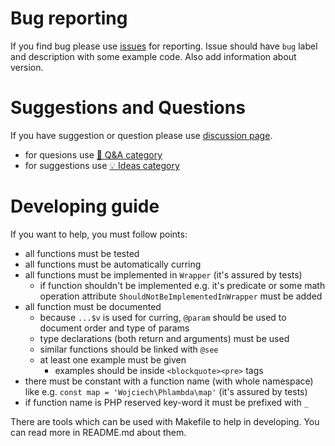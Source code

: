 # Bug reporting
If you find bug please use [issues](https://github.com/wnnawalaniec/phlambda/issues) for reporting. Issue should have `bug` label and description with some example code.
Also add information about version.

# Suggestions and Questions
If you have suggestion or question please use [discussion page](https://github.com/wnnawalaniec/phlambda/discussions).

- for quesions use [:pray: Q&A category](https://github.com/wnnawalaniec/phlambda/discussions/categories/q-a)
- for suggestions use [:bulb: Ideas category](https://github.com/wnnawalaniec/phlambda/discussions/categories/ideas)

# Developing guide
If you want to help, you must follow points:
- all functions must be tested
- all functions must be automatically curring
- all functions must be implemented in `Wrapper` (it's assured by tests)
  - if function shouldn't be implemented e.g. it's predicate or some math operation attribute `ShouldNotBeImplementedInWrapper` must be added
- all function must be documented
  - because `...$v` is used for curring, `@param` should be used to document order and type of params
  - type declarations (both return and arguments) must be used
  - similar functions should be linked with `@see`
  - at least one example must be given
    - examples should be inside `<blockquote><pre>` tags
- there must be constant with a function name (with whole namespace) like e.g. `const map = 'Wojciech\Phlambda\map'` (it's assured by tests)
- if function name is PHP reserved key-word it must be prefixed with `_`

There are tools which can be used with Makefile to help in developing. You can read more in README.md about them.

